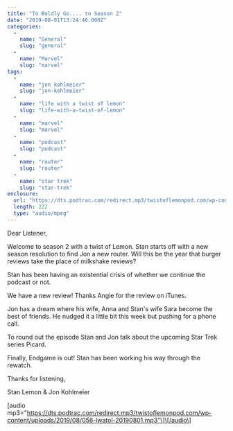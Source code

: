 ```yaml
---
title: "To Boldly Go.... to Season 2"
date: "2019-08-01T13:24:46.000Z"
categories: 
  - 
    name: "General"
    slug: "general"
  - 
    name: "Marvel"
    slug: "marvel"
tags: 
  - 
    name: "jon kohlmeier"
    slug: "jon-kohlmeier"
  - 
    name: "life with a twist of lemon"
    slug: "life-with-a-twist-of-lemon"
  - 
    name: "marvel"
    slug: "marvel"
  - 
    name: "podcast"
    slug: "podcast"
  - 
    name: "router"
    slug: "router"
  - 
    name: "star trek"
    slug: "star-trek"
enclosure: 
  url: "https://dts.podtrac.com/redirect.mp3/twistoflemonpod.com/wp-content/uploads/2019/08/056-lwatol-20190801.mp3"
  length: 222
  type: "audio/mpeg"
---
```


Dear Listener,

Welcome to season 2 with a twist of Lemon. Stan starts off with a new season resolution to find Jon a new router. Will this be the year that burger reviews take the place of milkshake reviews?

Stan has been having an existential crisis of whether we continue the podcast or not.

We have a new review! Thanks Angie for the review on iTunes.

Jon has a dream where his wife, Anna and Stan's wife Sara become the best of friends. He nudged it a little bit this week but pushing for a phone call.

To round out the episode Stan and Jon talk about the upcoming Star Trek series Picard.

Finally, Endgame is out! Stan has been working his way through the rewatch.

Thanks for listening,

Stan Lemon & Jon Kohlmeier

\[audio mp3="https://dts.podtrac.com/redirect.mp3/twistoflemonpod.com/wp-content/uploads/2019/08/056-lwatol-20190801.mp3"\]\[/audio\]
